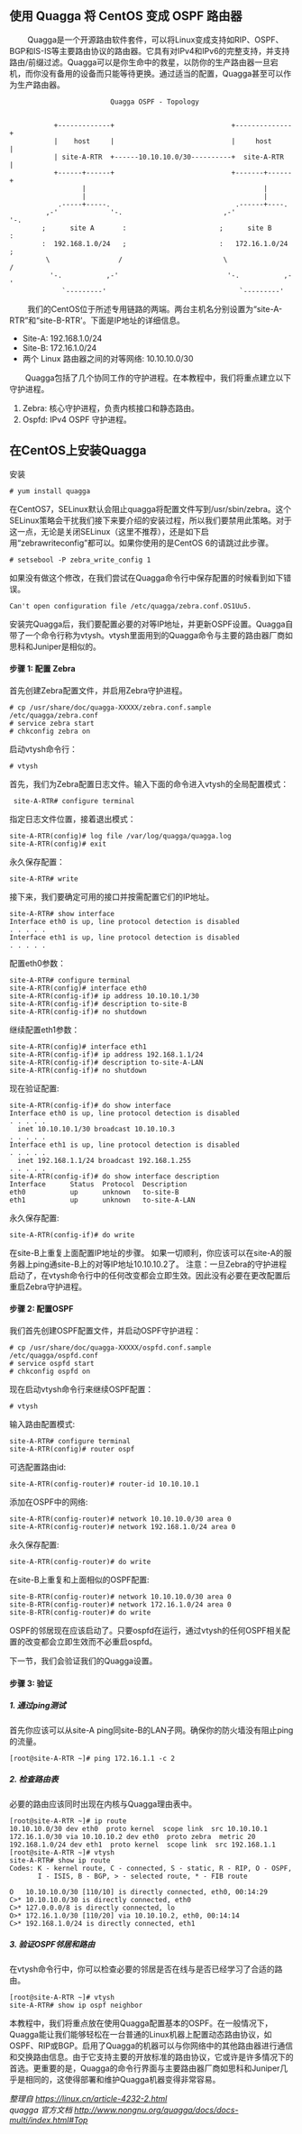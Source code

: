 ## 使用 Quagga 将 CentOS 变成 OSPF 路由器                                                                         
&emsp;&emsp;   Quagga是一个开源路由软件套件，可以将Linux变成支持如RIP、OSPF、BGP和IS-IS等主要路由协议的路由器。它具有对IPv4和IPv6的完整支持，并支持路由/前缀过滤。Quagga可以是你生命中的救星，以防你的生产路由器一旦宕机，而你没有备用的设备而只能等待更换。通过适当的配置，Quagga甚至可以作为生产路由器。
```
                         Quagga OSPF - Topology                        
                                                                         
                                                                         
           +-------------+                             +--------------+  
           |    host     |                             |     host     |  
           | site-A-RTR  +------10.10.10.0/30----------+  site-A-RTR  |  
           +------+------+                             +-------+------+  
                  |                                            |         
                  |                                            |         
            .-----+-----.                               .------+----.    
         ,-'             '-.                         ,-'             '-. 
        ;      site A       :                       ;      site B       :
        :  192.168.1.0/24   ;                       :   172.16.1.0/24   ;
         \                 /                         \                 / 
          '-.           ,-'                           '-.           ,-'  
             `---------'                                 `---------'     
``` 

&emsp;&emsp; 我们的CentOS位于所述专用链路的两端。两台主机名分别设置为“site-A-RTR”和“site-B-RTR'。下面是IP地址的详细信息。

- Site-A: 192.168.1.0/24
- Site-B: 172.16.1.0/24
- 两个 Linux 路由器之间的对等网络: 10.10.10.0/30

&emsp;&emsp;Quagga包括了几个协同工作的守护进程。在本教程中，我们将重点建立以下守护进程。
1. Zebra: 核心守护进程，负责内核接口和静态路由。
2. Ospfd: IPv4 OSPF 守护进程。

## 在CentOS上安装Quagga
安装
```
# yum install quagga 
```
在CentOS7，SELinux默认会阻止quagga将配置文件写到/usr/sbin/zebra。这个SELinux策略会干扰我们接下来要介绍的安装过程，所以我们要禁用此策略。对于这一点，无论是关闭SELinux（这里不推荐），还是如下启用“zebrawriteconfig”都可以。如果你使用的是CentOS 6的请跳过此步骤。
```
# setsebool -P zebra_write_config 1 
```
如果没有做这个修改，在我们尝试在Quagga命令行中保存配置的时候看到如下错误。
```
Can't open configuration file /etc/quagga/zebra.conf.OS1Uu5.
```
安装完Quagga后，我们要配置必要的对等IP地址，并更新OSPF设置。Quagga自带了一个命令行称为vtysh。vtysh里面用到的Quagga命令与主要的路由器厂商如思科和Juniper是相似的。

#### 步骤 1: 配置 Zebra
首先创建Zebra配置文件，并启用Zebra守护进程。
```
# cp /usr/share/doc/quagga-XXXXX/zebra.conf.sample /etc/quagga/zebra.conf
# service zebra start
# chkconfig zebra on 
```
启动vtysh命令行：
```
# vtysh 
```
首先，我们为Zebra配置日志文件。输入下面的命令进入vtysh的全局配置模式：
```
 site-A-RTR# configure terminal
```
指定日志文件位置，接着退出模式：
```
site-A-RTR(config)# log file /var/log/quagga/quagga.log
site-A-RTR(config)# exit
```
永久保存配置：
```
site-A-RTR# write
```
接下来，我们要确定可用的接口并按需配置它们的IP地址。

```
site-A-RTR# show interface 
Interface eth0 is up, line protocol detection is disabled
. . . . .
Interface eth1 is up, line protocol detection is disabled
. . . . .
```
配置eth0参数：
```
site-A-RTR# configure terminal
site-A-RTR(config)# interface eth0
site-A-RTR(config-if)# ip address 10.10.10.1/30
site-A-RTR(config-if)# description to-site-B
site-A-RTR(config-if)# no shutdown 
```
继续配置eth1参数：
```
site-A-RTR(config)# interface eth1
site-A-RTR(config-if)# ip address 192.168.1.1/24
site-A-RTR(config-if)# description to-site-A-LAN
site-A-RTR(config-if)# no shutdown 
```
现在验证配置:
```
site-A-RTR(config-if)# do show interface 
Interface eth0 is up, line protocol detection is disabled
. . . . .
  inet 10.10.10.1/30 broadcast 10.10.10.3
. . . . .
Interface eth1 is up, line protocol detection is disabled
. . . . .
  inet 192.168.1.1/24 broadcast 192.168.1.255
. . . . .
site-A-RTR(config-if)# do show interface description 
Interface      Status  Protocol  Description
eth0           up      unknown   to-site-B
eth1           up      unknown   to-site-A-LAN
```
永久保存配置:
```
site-A-RTR(config-if)# do write
```
在site-B上重复上面配置IP地址的步骤。
如果一切顺利，你应该可以在site-A的服务器上ping通site-B上的对等IP地址10.10.10.2了。
注意：一旦Zebra的守护进程启动了，在vtysh命令行中的任何改变都会立即生效。因此没有必要在更改配置后重启Zebra守护进程。
#### 步骤 2: 配置OSPF
我们首先创建OSPF配置文件，并启动OSPF守护进程：
```
# cp /usr/share/doc/quagga-XXXXX/ospfd.conf.sample /etc/quagga/ospfd.conf
# service ospfd start
# chkconfig ospfd on 
```
现在启动vtysh命令行来继续OSPF配置：
```
# vtysh
```
输入路由配置模式:
```
site-A-RTR# configure terminal
site-A-RTR(config)# router ospf
```
可选配置路由id:
```
site-A-RTR(config-router)# router-id 10.10.10.1
```
添加在OSPF中的网络:
```
site-A-RTR(config-router)# network 10.10.10.0/30 area 0
site-A-RTR(config-router)# network 192.168.1.0/24 area 0
```
永久保存配置:
```
site-A-RTR(config-router)# do write
```
在site-B上重复和上面相似的OSPF配置:
```
site-B-RTR(config-router)# network 10.10.10.0/30 area 0
site-B-RTR(config-router)# network 172.16.1.0/24 area 0
site-B-RTR(config-router)# do write 
```
OSPF的邻居现在应该启动了。只要ospfd在运行，通过vtysh的任何OSPF相关配置的改变都会立即生效而不必重启ospfd。

下一节，我们会验证我们的Quagga设置。
#### 步骤 3: 验证
##### 1. 通过ping测试
首先你应该可以从site-A ping同site-B的LAN子网。确保你的防火墙没有阻止ping的流量。

```
[root@site-A-RTR ~]# ping 172.16.1.1 -c 2 
```
##### 2. 检查路由表
必要的路由应该同时出现在内核与Quagga理由表中。
```
[root@site-A-RTR ~]# ip route 
10.10.10.0/30 dev eth0  proto kernel  scope link  src 10.10.10.1
172.16.1.0/30 via 10.10.10.2 dev eth0  proto zebra  metric 20
192.168.1.0/24 dev eth1  proto kernel  scope link  src 192.168.1.1
[root@site-A-RTR ~]# vtysh
site-A-RTR# show ip route 
Codes: K - kernel route, C - connected, S - static, R - RIP, O - OSPF,
       I - ISIS, B - BGP, > - selected route, * - FIB route
 
O   10.10.10.0/30 [110/10] is directly connected, eth0, 00:14:29
C>* 10.10.10.0/30 is directly connected, eth0
C>* 127.0.0.0/8 is directly connected, lo
O>* 172.16.1.0/30 [110/20] via 10.10.10.2, eth0, 00:14:14
C>* 192.168.1.0/24 is directly connected, eth1
```
##### 3. 验证OSPF邻居和路由
在vtysh命令行中，你可以检查必要的邻居是否在线与是否已经学习了合适的路由。
```
[root@site-A-RTR ~]# vtysh
site-A-RTR# show ip ospf neighbor 
```

本教程中，我们将重点放在使用Quagga配置基本的OSPF。在一般情况下，Quagga能让我们能够轻松在一台普通的Linux机器上配置动态路由协议，如OSPF、RIP或BGP。启用了Quagga的机器可以与你网络中的其他路由器进行通信和交换路由信息。由于它支持主要的开放标准的路由协议，它或许是许多情况下的首选。更重要的是，Quagga的命令行界面与主要路由器厂商如思科和Juniper几乎是相同的，这使得部署和维护Quagga机器变得非常容易。

*整理自 https://linux.cn/article-4232-2.html*     
*quagga 官方文档 http://www.nongnu.org/quagga/docs/docs-multi/index.html#Top*
